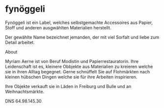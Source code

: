 # fynöggeli

Fynöggeli ist ein Label, welches selbstgemachte Accessoires aus Papier, Stoff und anderen ausgwählten Materialien herstellt.

Der gewählte Name bezeichnet jemanden, der mit viel
Sorfalt und liebe zum Detail arbeitet.

About

Myriam Aerne ist von Beruf Modistin und Papierrestauratorin.
Ihre Leidenschaft ist es, kleinere Obbjekte aus Materialien zu kreieren welche sie in ihren Alltag begegnet. 
Gerne schnüffelt Sie auf Flohmärkten nach kleinen hübschen Dingen welche sie für ihre Arbeiten inspirieren.

Ihre Objekte verkauft sie in Läden in Freiburg und Bulle und an Weihnachtsmärkte.

DNS 64.98.145.30